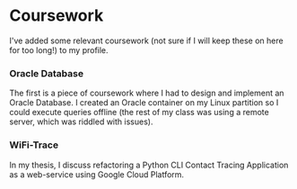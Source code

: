 # Coursework
I've added some relevant coursework (not sure if I will keep these on here for too long!) to my profile.

### Oracle Database

The first is a piece of coursework where I had to design and implement an Oracle Database. I created an Oracle container on my Linux partition so I could execute queries offline (the rest of my class was using a remote server, which was riddled with issues).

### WiFi-Trace

In my thesis, I discuss refactoring a Python CLI Contact Tracing Application as a web-service using Google Cloud Platform.
